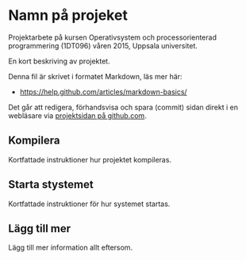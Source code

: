 # Namn på projeket

Projektarbete på kursen Operativsystem och processorienterad programmering (1DT096) våren 2015, Uppsala universitet. 

En kort beskriving av projektet. 

Denna fil är skrivet i formatet Markdown, läs mer här:

- https://help.github.com/articles/markdown-basics/

Det går att redigera, förhandsvisa och spara (commit) sidan direkt i en webläsare via [projektsidan på github.com](./README.md).

## Kompilera 

Kortfattade instruktioner hur projektet kompileras. 

## Starta stystemet

Kortfattade instruktioner för hur systemet startas. 

## Lägg till mer 

Lägg till mer information allt eftersom. 
